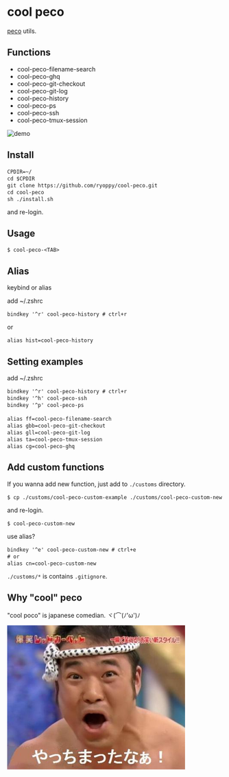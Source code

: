 # cool peco

[peco](https://github.com/peco/peco) utils.

## Functions

- cool-peco-filename-search
- cool-peco-ghq
- cool-peco-git-checkout
- cool-peco-git-log
- cool-peco-history
- cool-peco-ps
- cool-peco-ssh
- cool-peco-tmux-session

![demo](./cool-poco-demo.gif)

## Install

```
CPDIR=~/
cd $CPDIR
git clone https://github.com/ryoppy/cool-peco.git
cd cool-peco
sh ./install.sh
```

and re-login.

## Usage

```
$ cool-peco-<TAB>
```

## Alias

keybind or alias

add ~/.zshrc

```
bindkey '^r' cool-peco-history # ctrl+r
```

or

```
alias hist=cool-peco-history
```

## Setting examples

add ~/.zshrc

```
bindkey '^r' cool-peco-history # ctrl+r
bindkey '^h' cool-peco-ssh
bindkey '^p' cool-peco-ps

alias ff=cool-peco-filename-search
alias gbb=cool-peco-git-checkout
alias gll=cool-peco-git-log
alias ta=cool-peco-tmux-session
alias cg=cool-peco-ghq
```


## Add custom functions

If you wanna add new function, just add to `./customs` directory.

```
$ cp ./customs/cool-peco-custom-example ./customs/cool-peco-custom-new
```

and re-login.

```
$ cool-peco-custom-new
```

use alias?

```
bindkey '^e' cool-peco-custom-new # ctrl+e
# or
alias cn=cool-peco-custom-new
```

`./customs/*` is contains `.gitignore`.

## Why "cool" peco

"cool poco" is japanese comedian. ヾ(⌒(ﾉ'ω')ﾉ

![クールポコ](./cool-poco.jpg)
